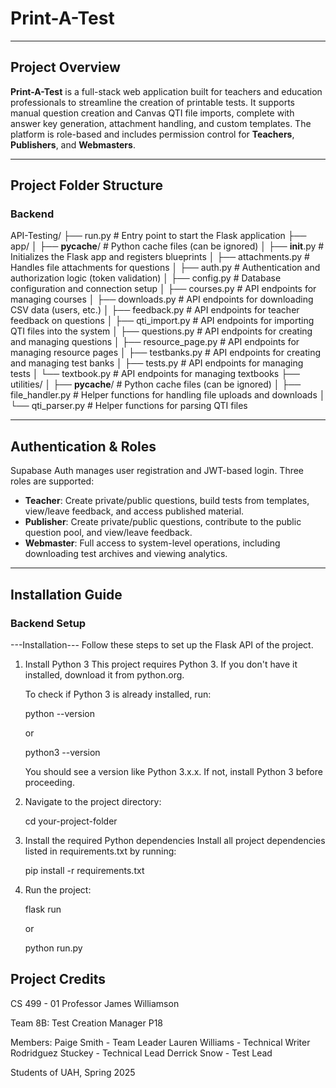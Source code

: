 # Print-A-Test

---

## Project Overview

**Print-A-Test** is a full-stack web application built for teachers and education professionals to streamline the creation of printable tests. It supports manual question creation and Canvas QTI file imports, complete with answer key generation, attachment handling, and custom templates. The platform is role-based and includes permission control for **Teachers**, **Publishers**, and **Webmasters**.

---

## Project Folder Structure

### Backend

API-Testing/
├── run.py                        # Entry point to start the Flask application
├── app/
│   ├── __pycache__/               # Python cache files (can be ignored)
│   ├── __init__.py                # Initializes the Flask app and registers blueprints
│   ├── attachments.py             # Handles file attachments for questions
│   ├── auth.py                    # Authentication and authorization logic (token validation)
│   ├── config.py                  # Database configuration and connection setup
│   ├── courses.py                 # API endpoints for managing courses
│   ├── downloads.py               # API endpoints for downloading CSV data (users, etc.)
│   ├── feedback.py                # API endpoints for teacher feedback on questions
│   ├── qti_import.py              # API endpoints for importing QTI files into the system
│   ├── questions.py               # API endpoints for creating and managing questions
│   ├── resource_page.py           # API endpoints for managing resource pages
│   ├── testbanks.py               # API endpoints for creating and managing test banks
│   ├── tests.py                   # API endpoints for managing tests
│   └── textbook.py                # API endpoints for managing textbooks
├── utilities/
│   ├── __pycache__/               # Python cache files (can be ignored)
│   ├── file_handler.py            # Helper functions for handling file uploads and downloads
│   └── qti_parser.py              # Helper functions for parsing QTI files

---

## Authentication & Roles

Supabase Auth manages user registration and JWT-based login. Three roles are supported:

- **Teacher**: Create private/public questions, build tests from templates, view/leave feedback, and access published material.
- **Publisher**: Create private/public questions, contribute to the public question pool, and view/leave feedback.
- **Webmaster**: Full access to system-level operations, including downloading test archives and viewing analytics.

---


## Installation Guide

### Backend Setup

---Installation---
Follow these steps to set up the Flask API of the project.

1. Install Python 3
	This project requires Python 3.
	If you don't have it installed, download it from python.org.

	To check if Python 3 is already installed, run:

	python --version

	or

	python3 --version

	You should see a version like Python 3.x.x.
	If not, install Python 3 before proceeding.

2. Navigate to the project directory:

	cd your-project-folder


3. Install the required Python dependencies
	Install all project dependencies listed in requirements.txt by running:

	pip install -r requirements.txt

4. Run the project:

	flask run

	or

	python run.py

## Project Credits
CS 499 - 01 Professor James Williamson

Team 8B: Test Creation Manager P18

Members:
Paige Smith - Team Leader
Lauren Williams - Technical Writer
Rodridguez Stuckey - Technical Lead
Derrick Snow - Test Lead

Students of UAH, Spring 2025